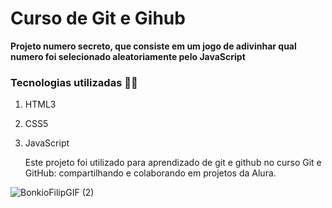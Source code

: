# Curso de Git e Gihub
**Projeto numero secreto, que consiste em um jogo de adivinhar qual numero foi selecionado aleatoriamente pelo JavaScript**

### Tecnologias utilizadas 🚀🚀 

1. HTML3
2. CSS5
3. JavaScript

   Este projeto foi utilizado para aprendizado de git e github no curso  Git e GitHub: compartilhando e colaborando em projetos da Alura.

  
![BonkioFilipGIF (2)](https://github.com/danielcosta010/curso-GitHub/assets/105571748/c0811358-7afc-4b06-b2e6-12a0b01efc75)
